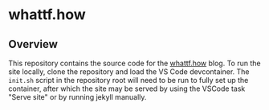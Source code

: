 # whattf.how
## Overview
This repository contains the source code for the [whattf.how](https://whattf.how)
blog. To run the site locally, clone the repository and load the VS Code
devcontainer. The `init.sh` script in the repository root will need to be run
to fully set up the container, after which the site may be served by using the
VSCode task "Serve site" or by running jekyll manually.
